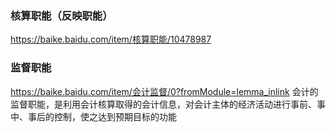 ### 核算职能（反映职能）
https://baike.baidu.com/item/核算职能/10478987

### 监督职能
https://baike.baidu.com/item/会计监督/0?fromModule=lemma_inlink
会计的监督职能，是利用会计核算取得的会计信息，对会计主体的经济活动进行事前、事中、事后的控制，使之达到预期目标的功能